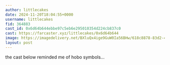```yaml
---
author: littlecakes
date: 2024-11-20T18:04:55+0000
username: littlecakes
fid: 364883
cast_id: 0x6d64b644ebbe97c5eb6e295010354d224cb837c0
cast: https://farcaster.xyz/littlecakes/0x6d64b644
image: https://imagedelivery.net/BXluQx4ige9GuW0Ia56BHw/618c8878-83d2-4d40-39dc-b86765859d00/original
layout: post
---
```


the cast below reminded me of hobo symbols...

<img src='https://imagedelivery.net/BXluQx4ige9GuW0Ia56BHw/618c8878-83d2-4d40-39dc-b86765859d00/original' alt='' referrerpolicy='no-referrer'/>
